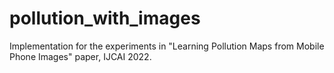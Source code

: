 # pollution_with_images
Implementation for the experiments in "Learning Pollution Maps from Mobile Phone Images" paper, IJCAI 2022.
